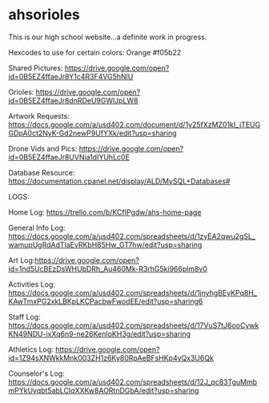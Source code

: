# ahsorioles
This is our high school website...a definite work in progress.

Hexcodes to use for certain colors:
Orange #f05b22

Shared Pictures: https://drive.google.com/open?id=0B5EZ4ffaeJr8Y1c4R3F4VG5hNlU

Orioles: https://drive.google.com/open?id=0B5EZ4ffaeJr8dnRDeU9GWlJpLW8

Artwork Requests: https://docs.google.com/a/usd402.com/document/d/1y25fXzMZ01kI_jTEUGGDpA0ct2NyK-Gd2newP9UfYXk/edit?usp=sharing

Drone Vids and Pics: https://drive.google.com/open?id=0B5EZ4ffaeJr8UVNia1dIYUhLc0E

Database Resource: https://documentation.cpanel.net/display/ALD/MySQL+Databases#

LOGS:

Home Log: https://trello.com/b/KCfIPgdw/ahs-home-page

General Info Log: https://docs.google.com/a/usd402.com/spreadsheets/d/1zyEA2qwu2gSL_wamupUgRdAdTlaEvRKbH85Hw_GT7hw/edit?usp=sharing

Art Log:https://drive.google.com/open?id=1nd5UcBEzDsWHUbDRh_Au460Mk-R3rhG5ki966plm8v0 

Activities Log: https://docs.google.com/a/usd402.com/spreadsheets/d/1jnyhgBEyKPq8H_KAwTmxPG2xkLBKpLKCPacbwFwodEE/edit?usp=sharing6

Staff Log: https://docs.google.com/a/usd402.com/spreadsheets/d/17VuS7tJ6ooCywkKN49NDU-ixXq6n9-ne26KenIoKH3g/edit?usp=sharing

Athletics Log: https://drive.google.com/open?id=1Z94sXNWkkMnk003ZH1z6Ky80RpAeBFsHKp4yQx3U6Qk

Counselor's Log: https://docs.google.com/a/usd402.com/spreadsheets/d/12J_qc83TguMmbmPYkUyqbt5abLCIqXXKw8AORtnDGbA/edit?usp=sharing
